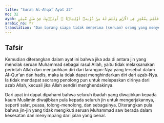 ```yaml
---
title: "Surah Al-Ahqaf Ayat 32"
no: 32
ayah: وَمَنْ لَّا يُجِبْ دَاعِيَ اللّٰهِ فَلَيْسَ بِمُعْجِزٍ فِى الْاَرْضِ وَلَيْسَ لَهٗ مِنْ دُوْنِهٖٓ اَوْلِيَاۤءُ ۗ اُولٰۤىِٕكَ فِيْ ضَلٰلٍ مُّبِيْنٍ 
arabic_no: ٣٢
translation: "Dan barang siapa tidak menerima (seruan) orang yang menyeru kepada Allah (Muhammad) maka dia tidak akan dapat melepaskan diri dari siksa Allah di bumi padahal tidak ada pelindung baginya selain Allah. Mereka berada dalam kesesatan yang nyata.”"
---
```


## Tafsir

Kemudian diterangkan dalam ayat ini bahwa jika ada di antara jin yang menolak seruan Muhammad sebagai rasul Allah, yaitu tidak melaksanakan perintah Allah dan menjauhkan diri dari larangan-Nya yang tersebut dalam Al-Qur'an dan hadis, maka ia tidak dapat menghindarkan diri dari azab-Nya. Ia tidak mendapat seorang penolong pun untuk melepaskan dirinya dari azab Allah, kecuali jika Allah sendiri menghendakinya.

Dari ayat ini dapat dipahami bahwa seluruh ibadah yang diwajibkan kepada kaum Muslimin diwajibkan pula kepada seluruh jin untuk mengerjakannya, seperti salat, puasa, tolong-menolong, dan sebagainya. Diterangkan pula bahwa jin-jin yang tidak mengikuti seruan Muhammad saw berada dalam kesesatan dan menyimpang dari jalan yang benar.